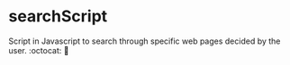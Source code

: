 # searchScript
Script in Javascript to search through specific web pages decided by the user.
:octocat:
:middle_finger:

